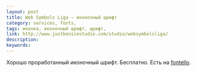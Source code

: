 ```yaml
---
layout: post
title: Web Symbols Liga — иконочный шрифт
category: services, fonts, 
tags: иконка, иконочный шрифт, шрифт, 
link: http://www.justbenicestudio.com/studio/websymbolsliga/
description: 
keywords: 
---
```


<p>Хорошо проработанный иконочный шрифт. Бесплатно. Есть на <a href="/search/id64">fontello</a>.</p>
